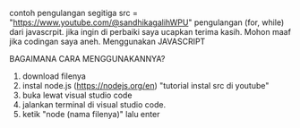 contoh pengulangan segitiga src = "https://www.youtube.com/@sandhikagalihWPU"
pengulangan (for, while) dari javascrpit. jika ingin di perbaiki saya ucapkan terima kasih. Mohon maaf jika codingan saya aneh. Menggunakan JAVASCRIPT

BAGAIMANA CARA MENGGUNAKANNYA?

1. download filenya
2. instal node.js (https://nodejs.org/en) "tutorial instal src di youtube"
3. buka lewat visual studio code
4. jalankan terminal di visual studio code.
5. ketik "node (nama filenya)" lalu enter
